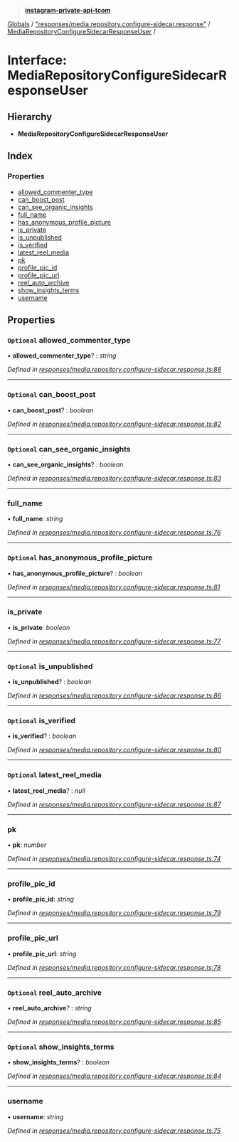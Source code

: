 > **[instagram-private-api-tcom](../README.md)**

[Globals](../README.md) / ["responses/media.repository.configure-sidecar.response"](../modules/_responses_media_repository_configure_sidecar_response_.md) / [MediaRepositoryConfigureSidecarResponseUser](_responses_media_repository_configure_sidecar_response_.mediarepositoryconfiguresidecarresponseuser.md) /

# Interface: MediaRepositoryConfigureSidecarResponseUser

## Hierarchy

* **MediaRepositoryConfigureSidecarResponseUser**

## Index

### Properties

* [allowed_commenter_type](_responses_media_repository_configure_sidecar_response_.mediarepositoryconfiguresidecarresponseuser.md#optional-allowed_commenter_type)
* [can_boost_post](_responses_media_repository_configure_sidecar_response_.mediarepositoryconfiguresidecarresponseuser.md#optional-can_boost_post)
* [can_see_organic_insights](_responses_media_repository_configure_sidecar_response_.mediarepositoryconfiguresidecarresponseuser.md#optional-can_see_organic_insights)
* [full_name](_responses_media_repository_configure_sidecar_response_.mediarepositoryconfiguresidecarresponseuser.md#full_name)
* [has_anonymous_profile_picture](_responses_media_repository_configure_sidecar_response_.mediarepositoryconfiguresidecarresponseuser.md#optional-has_anonymous_profile_picture)
* [is_private](_responses_media_repository_configure_sidecar_response_.mediarepositoryconfiguresidecarresponseuser.md#is_private)
* [is_unpublished](_responses_media_repository_configure_sidecar_response_.mediarepositoryconfiguresidecarresponseuser.md#optional-is_unpublished)
* [is_verified](_responses_media_repository_configure_sidecar_response_.mediarepositoryconfiguresidecarresponseuser.md#optional-is_verified)
* [latest_reel_media](_responses_media_repository_configure_sidecar_response_.mediarepositoryconfiguresidecarresponseuser.md#optional-latest_reel_media)
* [pk](_responses_media_repository_configure_sidecar_response_.mediarepositoryconfiguresidecarresponseuser.md#pk)
* [profile_pic_id](_responses_media_repository_configure_sidecar_response_.mediarepositoryconfiguresidecarresponseuser.md#profile_pic_id)
* [profile_pic_url](_responses_media_repository_configure_sidecar_response_.mediarepositoryconfiguresidecarresponseuser.md#profile_pic_url)
* [reel_auto_archive](_responses_media_repository_configure_sidecar_response_.mediarepositoryconfiguresidecarresponseuser.md#optional-reel_auto_archive)
* [show_insights_terms](_responses_media_repository_configure_sidecar_response_.mediarepositoryconfiguresidecarresponseuser.md#optional-show_insights_terms)
* [username](_responses_media_repository_configure_sidecar_response_.mediarepositoryconfiguresidecarresponseuser.md#username)

## Properties

### `Optional` allowed_commenter_type

• **allowed_commenter_type**? : *string*

*Defined in [responses/media.repository.configure-sidecar.response.ts:88](https://github.com/cuonglnhust/instagram-private-api-tcom/blob/3e16058/src/responses/media.repository.configure-sidecar.response.ts#L88)*

___

### `Optional` can_boost_post

• **can_boost_post**? : *boolean*

*Defined in [responses/media.repository.configure-sidecar.response.ts:82](https://github.com/cuonglnhust/instagram-private-api-tcom/blob/3e16058/src/responses/media.repository.configure-sidecar.response.ts#L82)*

___

### `Optional` can_see_organic_insights

• **can_see_organic_insights**? : *boolean*

*Defined in [responses/media.repository.configure-sidecar.response.ts:83](https://github.com/cuonglnhust/instagram-private-api-tcom/blob/3e16058/src/responses/media.repository.configure-sidecar.response.ts#L83)*

___

###  full_name

• **full_name**: *string*

*Defined in [responses/media.repository.configure-sidecar.response.ts:76](https://github.com/cuonglnhust/instagram-private-api-tcom/blob/3e16058/src/responses/media.repository.configure-sidecar.response.ts#L76)*

___

### `Optional` has_anonymous_profile_picture

• **has_anonymous_profile_picture**? : *boolean*

*Defined in [responses/media.repository.configure-sidecar.response.ts:81](https://github.com/cuonglnhust/instagram-private-api-tcom/blob/3e16058/src/responses/media.repository.configure-sidecar.response.ts#L81)*

___

###  is_private

• **is_private**: *boolean*

*Defined in [responses/media.repository.configure-sidecar.response.ts:77](https://github.com/cuonglnhust/instagram-private-api-tcom/blob/3e16058/src/responses/media.repository.configure-sidecar.response.ts#L77)*

___

### `Optional` is_unpublished

• **is_unpublished**? : *boolean*

*Defined in [responses/media.repository.configure-sidecar.response.ts:86](https://github.com/cuonglnhust/instagram-private-api-tcom/blob/3e16058/src/responses/media.repository.configure-sidecar.response.ts#L86)*

___

### `Optional` is_verified

• **is_verified**? : *boolean*

*Defined in [responses/media.repository.configure-sidecar.response.ts:80](https://github.com/cuonglnhust/instagram-private-api-tcom/blob/3e16058/src/responses/media.repository.configure-sidecar.response.ts#L80)*

___

### `Optional` latest_reel_media

• **latest_reel_media**? : *null*

*Defined in [responses/media.repository.configure-sidecar.response.ts:87](https://github.com/cuonglnhust/instagram-private-api-tcom/blob/3e16058/src/responses/media.repository.configure-sidecar.response.ts#L87)*

___

###  pk

• **pk**: *number*

*Defined in [responses/media.repository.configure-sidecar.response.ts:74](https://github.com/cuonglnhust/instagram-private-api-tcom/blob/3e16058/src/responses/media.repository.configure-sidecar.response.ts#L74)*

___

###  profile_pic_id

• **profile_pic_id**: *string*

*Defined in [responses/media.repository.configure-sidecar.response.ts:79](https://github.com/cuonglnhust/instagram-private-api-tcom/blob/3e16058/src/responses/media.repository.configure-sidecar.response.ts#L79)*

___

###  profile_pic_url

• **profile_pic_url**: *string*

*Defined in [responses/media.repository.configure-sidecar.response.ts:78](https://github.com/cuonglnhust/instagram-private-api-tcom/blob/3e16058/src/responses/media.repository.configure-sidecar.response.ts#L78)*

___

### `Optional` reel_auto_archive

• **reel_auto_archive**? : *string*

*Defined in [responses/media.repository.configure-sidecar.response.ts:85](https://github.com/cuonglnhust/instagram-private-api-tcom/blob/3e16058/src/responses/media.repository.configure-sidecar.response.ts#L85)*

___

### `Optional` show_insights_terms

• **show_insights_terms**? : *boolean*

*Defined in [responses/media.repository.configure-sidecar.response.ts:84](https://github.com/cuonglnhust/instagram-private-api-tcom/blob/3e16058/src/responses/media.repository.configure-sidecar.response.ts#L84)*

___

###  username

• **username**: *string*

*Defined in [responses/media.repository.configure-sidecar.response.ts:75](https://github.com/cuonglnhust/instagram-private-api-tcom/blob/3e16058/src/responses/media.repository.configure-sidecar.response.ts#L75)*